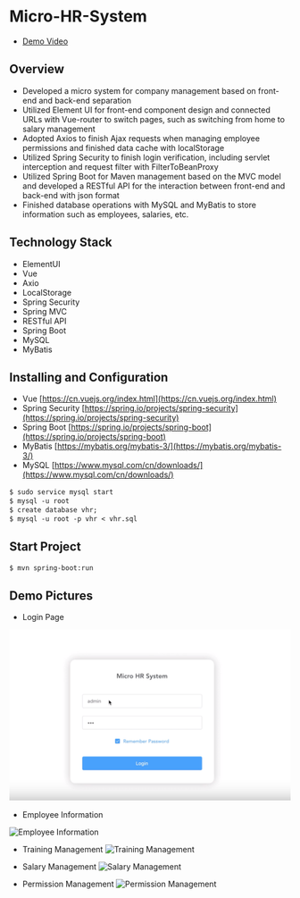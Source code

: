 # Micro-HR-System
* [Demo Video](https://drive.google.com/file/d/1bdi3fWUGmzeylp4cx3JlZVZ7_21MrnCf/view)

## Overview
* Developed a micro system for company management based on front-end and back-end separation
* Utilized Element UI for front-end component design and connected URLs with Vue-router to switch pages, such as switching from home to salary management
* Adopted Axios to finish Ajax requests when managing employee permissions and finished data cache with localStorage
* Utilized Spring Security to finish login verification, including servlet interception and request filter with FilterToBeanProxy
* Utilized Spring Boot for Maven management based on the MVC model and developed a RESTful API for the interaction between front-end and back-end with json format
* Finished database operations with MySQL and MyBatis to store information such as employees, salaries, etc.

## Technology Stack

* ElementUI
* Vue
* Axio
* LocalStorage
* Spring Security
* Spring MVC
* RESTful API
* Spring Boot
* MySQL
* MyBatis

## Installing and Configuration
* Vue [https://cn.vuejs.org/index.html](https://cn.vuejs.org/index.html)
* Spring Security [https://spring.io/projects/spring-security](https://spring.io/projects/spring-security)
* Spring Boot [https://spring.io/projects/spring-boot](https://spring.io/projects/spring-boot)
* MyBatis [https://mybatis.org/mybatis-3/](https://mybatis.org/mybatis-3/)
* MySQL [https://www.mysql.com/cn/downloads/](https://www.mysql.com/cn/downloads/)

```
$ sudo service mysql start   
$ mysql -u root  
$ create database vhr;
$ mysql -u root -p vhr < vhr.sql
```
## Start Project
```
$ mvn spring-boot:run
```
## Demo Pictures

* Login Page

![Login](login.png)

* Employee Information

![Employee Information](https://github.com/DAL185/MicroHR/blob/master/employee%20information.png)

* Training Management
![Training Management](https://github.com/DAL185/Micro-HR-System/blob/master/HR%20screenshot/%E5%B1%8F%E5%B9%95%E5%BF%AB%E7%85%A7%202019-09-27%20%E4%B8%8B%E5%8D%885.24.02.png)

* Salary Management
![Salary Management](https://github.com/DAL185/Micro-HR-System/blob/master/HR%20screenshot/%E5%B1%8F%E5%B9%95%E5%BF%AB%E7%85%A7%202019-09-27%20%E4%B8%8B%E5%8D%885.24.15.png)

* Permission Management
![Permission Management](https://github.com/DAL185/Micro-HR-System/blob/master/HR%20screenshot/%E5%B1%8F%E5%B9%95%E5%BF%AB%E7%85%A7%202019-09-27%20%E4%B8%8B%E5%8D%885.24.29.png)

